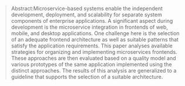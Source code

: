 > Abstract:Microservice-based systems enable the independent development, deployment, and scalability for separate system components of enterprise applications. A significant aspect during development is the microservice integration in frontends of web, mobile, and desktop applications. One challenge here is the selection of an adequate frontend architecture as well as suitable patterns that satisfy the application requirements. This paper analyses available strategies for organizing and implementing microservices frontends. These approaches are then evaluated based on a quality model and various prototypes of the same application implemented using the distinct approaches. The results of this analysis are generalized to a guideline that supports the selection of a suitable architecture.
